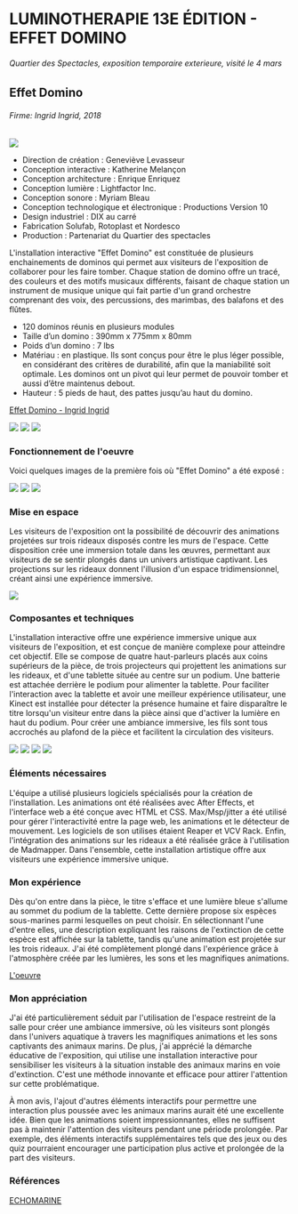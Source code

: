# LUMINOTHERAPIE 13E ÉDITION - EFFET DOMINO
###### Quartier des Spectacles, exposition temporaire exterieure, visité le 4 mars
## Effet Domino
###### Firme: Ingrid Ingrid, 2018

<img src="medias/echomarine/affiche.png">

- Direction de création : Geneviève Levasseur
- Conception interactive : Katherine Melançon
- Conception architecture : Enrique Enriquez
- Conception lumière : Lightfactor Inc.
- Conception sonore : Myriam Bleau
- Conception technologique et électronique : Productions Version 10
- Design industriel : DIX au carré
- Fabrication Solufab, Rotoplast et Nordesco
- Production : Partenariat du Quartier des spectacles

L'installation interactive "Effet Domino" est constituée de plusieurs enchainements de dominos qui permet aux visiteurs de l'exposition de collaborer pour les faire tomber. Chaque station de domino offre un tracé, des couleurs et des motifs musicaux différents, faisant de chaque station un instrument de musique unique qui fait partie d'un grand orchestre comprenant des voix, des percussions, des marimbas, des balafons et des flûtes.
- 120 dominos réunis en plusieurs modules
- Taille d’un domino : 390mm x 775mm x 80mm
- Poids d’un domino : 7 lbs
- Matériau : en plastique. Ils sont conçus pour être le plus léger possible, en considérant des critères de durabilité, afin que la maniabilité soit optimale. Les dominos ont un pivot qui leur permet de pouvoir tomber et aussi d’être maintenus debout.
- Hauteur : 5 pieds de haut, des pattes jusqu’au haut du domino.

[Effet Domino - Ingrid Ingrid](http://ingrid-ingrid.com/fr_effetdomino)

<img src="medias/echomarine/moi_affiche.png">
<img src="medias/echomarine/titre.png">
<img src="medias/echomarine/installation.png">

### Fonctionnement de l'oeuvre

Voici quelques images de la première fois où "Effet Domino" a été exposé :

<img src="medias/echomarine/tablette.png">
<img src="medias/echomarine/requin_description.png">
<img src="medias/echomarine/baleine.png">

### Mise en espace

Les visiteurs de l'exposition ont la possibilité de découvrir des animations projetées sur trois rideaux disposés contre les murs de l'espace. Cette disposition crée une immersion totale dans les œuvres, permettant aux visiteurs de se sentir plongés dans un univers artistique captivant. Les projections sur les rideaux donnent l'illusion d'un espace tridimensionnel, créant ainsi une expérience immersive.

<img src="medias/echomarine/plantation.png">

### Composantes et techniques

L'installation interactive offre une expérience immersive unique aux visiteurs de l'exposition, et est conçue de manière complexe pour atteindre cet objectif. Elle se compose de quatre haut-parleurs placés aux coins supérieurs de la pièce, de trois projecteurs qui projettent les animations sur les rideaux, et d'une tablette située au centre sur un podium. Une batterie est attachée derrière le podium pour alimenter la tablette. Pour faciliter l'interaction avec la tablette et avoir une meilleur expérience utilisateur, une Kinect est installée pour détecter la présence humaine et faire disparaître le titre lorsqu'un visiteur entre dans la pièce ainsi que d'activer la lumière en haut du podium. Pour créer une ambiance immersive, les fils sont tous accrochés au plafond de la pièce et facilitent la circulation des visiteurs.

<img src="medias/echomarine/haut_parleur.png">
<img src="medias/echomarine/lumiere_projecteur.png">
<img src="medias/echomarine/battery.png">
<img src="medias/echomarine/kinect.png">


### Éléments nécessaires

L'équipe a utilisé plusieurs logiciels spécialisés pour la création de l'installation. Les animations ont été réalisées avec After Effects, et l'interface web a été conçue avec HTML et CSS. Max/Msp/jitter a été utilisé pour gérer l'interactivité entre la page web, les animations et le détecteur de mouvement. Les logiciels de son utilises étaient Reaper et VCV Rack. Enfin, l'intégration des animations sur les rideaux a été réalisée grâce à l'utilisation de Madmapper. Dans l'ensemble, cette installation artistique offre aux visiteurs une expérience immersive unique.

### Mon expérience

Dès qu'on entre dans la pièce, le titre s'efface et une lumière bleue s'allume au sommet du podium de la tablette. Cette dernière propose six espèces sous-marines parmi lesquelles on peut choisir. En sélectionnant l'une d'entre elles, une description expliquant les raisons de l'extinction de cette espèce est affichée sur la tablette, tandis qu'une animation est projetée sur les trois rideaux. J'ai été complètement plongé dans l'expérience grâce à l'atmosphère créée par les lumières, les sons et les magnifiques animations.

[L'oeuvre](https://youtube.com/shorts/IJBUdh2NaFw?feature=share)

### Mon appréciation

J'ai été particulièrement séduit par l'utilisation de l'espace restreint de la salle pour créer une ambiance immersive, où les visiteurs sont plongés dans l'univers aquatique à travers les magnifiques animations et les sons captivants des animaux marins. De plus, j'ai apprécié la démarche éducative de l'exposition, qui utilise une installation interactive pour sensibiliser les visiteurs à la situation instable des animaux marins en voie d'extinction. C'est une méthode innovante et efficace pour attirer l'attention sur cette problématique.

À mon avis, l'ajout d'autres éléments interactifs pour permettre une interaction plus poussée avec les animaux marins aurait été une excellente idée. Bien que les animations soient impressionnantes, elles ne suffisent pas à maintenir l'attention des visiteurs pendant une période prolongée. Par exemple, des éléments interactifs supplémentaires tels que des jeux ou des quiz pourraient encourager une participation plus active et prolongée de la part des visiteurs.

### Références

[ECHOMARINE](https://tim-montmorency.com/2023/projets/Echomarine/docs/web/index.html)

